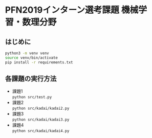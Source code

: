 # PFN2019インターン選考課題 機械学習・数理分野

## はじめに
```bash
python3 -m venv venv
source venv/bin/activate
pip install -r requirements.txt
```

## 各課題の実行方法
- 課題1  
    `python src/test.py`
- 課題2  
    `python src/kadai/kadai2.py`
- 課題3  
    `python src/kadai/kadai3.py`
- 課題4  
    `python src/kadai/kadai4.py`
